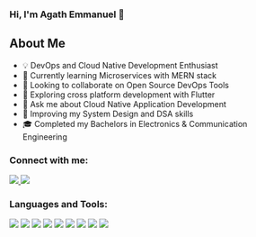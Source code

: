 ### Hi, I'm Agath Emmanuel 👋

## About Me
- 💡 DevOps and Cloud Native Development Enthusiast
- 🌱 Currently learning Microservices with MERN stack
- 👯 Looking to collaborate on Open Source DevOps Tools
- 🤔 Exploring cross platform development with Flutter
- 💬 Ask me about Cloud Native Application Development 
- 🌱 Improving my System Design and DSA skills
- 🎓 Completed my Bachelors in Electronics & Communication Engineering

<h3 align="left">Connect with me:</h3>
<p align="left">
<a href="https://twitter.com/AgathEmmanuel">
  <img src="https://img.shields.io/badge/Twitter-00a9f7?style=for-the-badge&logo=twitter&logoColor=white&labelColor=00a9f7" />
</a>
<a href="mailto:agathemmanuel00@gmail.com">
  <img src="https://img.shields.io/badge/Gmail-f70000?style=for-the-badge&logo=gmail&logoColor=white"   />
</a>
  
<h3 align="left">Languages and Tools:</h3>

<img src="https://img.shields.io/badge/kubernetes-0725f2?style=for-the-badge&logo=kubernetes&labelColor=0725f2&logoColor=white" /> <img src="https://img.shields.io/badge/linux-f7dd00?style=for-the-badge&logo=linux&labelColor=f7dd00&logoColor=white" /> <img src="https://img.shields.io/badge/jenkins-red?style=for-the-badge&logo=jenkins&labelColor=red&logoColor=white" /> <img src="https://img.shields.io/badge/docker-07a8f2?style=for-the-badge&logo=docker&labelColor=07a8f2&logoColor=white" /> <img src="https://img.shields.io/badge/terraform-6352f6?style=for-the-badge&logo=terraform&labelColor=6352f6&logoColor=white" /> <img src="https://img.shields.io/badge/javascript-eff652?style=for-the-badge&logo=javascript&labelColor=eff652&logoColor=black" /> <img src="https://img.shields.io/badge/go-52dff6?style=for-the-badge&logo=go&labelColor=52dff6&logoColor=white" /> <img src="https://img.shields.io/badge/python-f79100?style=for-the-badge&logo=python&labelColor=f79100&logoColor=white" /> <img src="https://img.shields.io/badge/aws-black?style=for-the-badge&logo=amazonaws&labelColor=black&logoColor=white" />
